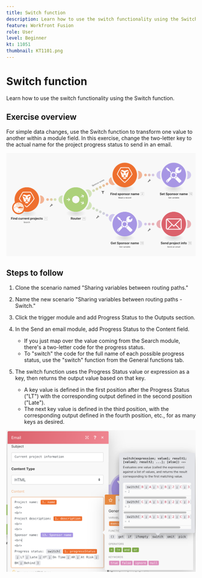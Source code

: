 ```yaml
---
title: Switch function
description: Learn how to use the switch functionality using the Switch function.
feature: Workfront Fusion
role: User
level: Beginner
kt: 11051
thumbnail: KT1101.png
---
```


# Switch function

Learn how to use the switch functionality using the Switch function.

## Exercise overview

For simple data changes, use the Switch function to transform one value to another within a module field. In this exercise, change the two-letter key to the actual name for the project progress status to send in an email.

![Switch function Image 1](../12-exercises/assets/switch-function-walkthrough-1.png)

## Steps to follow

1. Clone the scenario named "Sharing variables between routing paths."

1. Name the new scenario "Sharing variables between routing paths - Switch."

1. Click the trigger module and add Progress Status to the Outputs section.

1. In the Send an email module, add Progress Status to the Content field.

   + If you just map over the value coming from the Search module, there's a two-letter code for the progress status.
   + To "switch" the code for the full name of each possible progress status, use the "switch" function from the General functions tab.

1. The switch function uses the Progress Status value or expression as a key, then returns the output value based on that key.

   + A key value is defined in the first position after the Progress Status ("LT") with the corresponding output defined in the second position ("Late").
   + The next key value is defined in the third position, with the corresponding output defined in the fourth position, etc., for as many keys as desired.

![Switch function Image 2](../12-exercises/assets/switch-function-walkthrough-2.png)